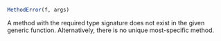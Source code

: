 ```julia
MethodError(f, args)
```

A method with the required type signature does not exist in the given generic function. Alternatively, there is no unique most-specific method.
